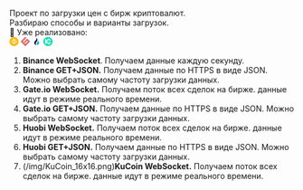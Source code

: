 Проект по загрузки цен с бирж криптовалют.<br>
Разбираю способы и варианты загрузок.<br>
📢 Уже реализовано:
<br>![Binance](/img/Binance_16x16.png)
![Gate](/img/Gate_16x16.png)
![Huobi](/img/Huobi_16x16.png)
![KuCoin](/img/KuCoin_16x16.png)

<ol>
  <li><b>Binance WebSocket</b>. Получаем данные каждую секунду.</li>
  <li><b>Binance GET+JSON.</b> Получаем данные по HTTPS в виде JSON. Можно выбрать самому частоту загрузки данных.</b></li>
  <li><b>Gate.io WebSocket.</b> Получаем поток всех сделок на бирже. данные идут в режиме реального времени.</li>
  <li><b>Gate.io GET+JSON.</b> Получаем данные по HTTPS в виде JSON. Можно выбрать самому частоту загрузки данных.</b></li>
  <li><b>Huobi WebSocket.</b> Получаем поток всех сделок на бирже. данные идут в режиме реального времени.</li>
  <li><b>Huobi GET+JSON.</b> Получаем данные по HTTPS в виде JSON. Можно выбрать самому частоту загрузки данных.</li>
  <li>(/img/KuCoin_16x16.png)<b>KuCoin WebSocket.</b> Получаем поток всех сделок на бирже. данные идут в режиме реального времени.</li>
</ol>
